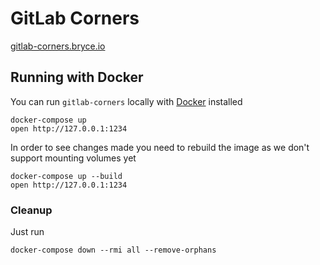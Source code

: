 # GitLab Corners

[gitlab-corners.bryce.io](https://gitlab-corners.bryce.io)

## Running with Docker

You can run `gitlab-corners` locally with [Docker](https://www.docker.com) installed

    docker-compose up
    open http://127.0.0.1:1234

In order to see changes made you need to rebuild the image as we don't
support mounting volumes yet

    docker-compose up --build
    open http://127.0.0.1:1234

### Cleanup

Just run

    docker-compose down --rmi all --remove-orphans
